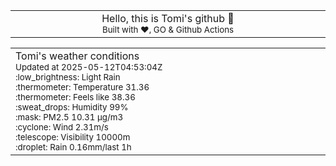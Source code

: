 
<div align="center">
<table>
<tbody>
<td align="center">
<img width="2000" height="0"><br>
Hello, this is Tomi's github 👋<br>
<sup>Built with ❤️, GO & Github Actions</sup><br>
<img width="2000" height="0">
</td>
</tbody>
</table>
</div>
<table>
<tbody>
<td align="left">
<img width="2000" height="0"><br>
Tomi's weather conditions<br>
<sup>Updated at 2025-05-12T04:53:04Z</sup><br>
<sup>:low_brightness: Light Rain</sup><br>
<sup>:thermometer: Temperature 31.36 </sup><br>
<sup>:thermometer: Feels like 38.36</sup><br>
<sup>:sweat_drops: Humidity 99%</sup><br>
<sup>:mask: PM2.5 10.31 μg/m3</sup><br>
<sup>:cyclone: Wind 2.31m/s </sup><br>
<sup>:telescope: Visibility 10000m </sup><br>
<sup>:droplet: Rain 0.16mm/last 1h </sup><br>
<img width="2000" height="0">
</td>
<td align="left">
<img width="2000" height="0"><br>
<br>
<img width="2000" height="0">
</td>
</tbody>
</table>
</div>
    